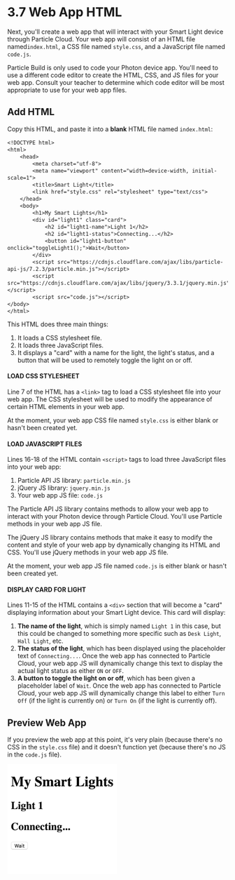 # 3.7 Web App HTML

Next, you'll create a web app that will interact with your Smart Light device through Particle Cloud. Your web app will consist of an HTML file named`index.html`, a CSS file named `style.css`, and a JavaScript file named `code.js`.  

Particle Build is only used to code your Photon device app. You'll need to use a different code editor to create the HTML, CSS, and JS files for your web app. Consult your teacher to determine which code editor will be most appropriate to use for your web app files.

## Add HTML

Copy this HTML, and paste it into a **blank** HTML file named `index.html`:

```markup
<!DOCTYPE html>
<html>
    <head>
		<meta charset="utf-8">
		<meta name="viewport" content="width=device-width, initial-scale=1">
        <title>Smart Light</title>
        <link href="style.css" rel="stylesheet" type="text/css">
    </head>
    <body>
        <h1>My Smart Lights</h1>
        <div id="light1" class="card">
            <h2 id="light1-name">Light 1</h2>
            <h2 id="light1-status">Connecting...</h2>
            <button id="light1-button" onclick="toggleLight1();">Wait</button>
        </div>
        <script src="https://cdnjs.cloudflare.com/ajax/libs/particle-api-js/7.2.3/particle.min.js"></script>
        <script src="https://cdnjs.cloudflare.com/ajax/libs/jquery/3.3.1/jquery.min.js"></script>
        <script src="code.js"></script>
</body>
</html>
```

This HTML does three main things:

1. It loads a CSS stylesheet file.
2. It loads three JavaScript files.
3. It displays a "card" with a name for the light, the light's status, and a button that will be used to remotely toggle the light on or off.

#### LOAD CSS STYLESHEET

Line 7 of the HTML has a `<link>` tag to load a CSS stylesheet file into your web app. The CSS stylesheet will be used to modify the appearance of certain HTML elements in your web app.

At the moment, your web app CSS file named `style.css` is either blank or hasn't been created yet.

#### LOAD JAVASCRIPT FILES

Lines 16-18 of the HTML contain `<script>` tags to load three JavaScript files into your web app:

1. Particle API JS library:  `particle.min.js`
2. jQuery JS library:  `jquery.min.js`
3. Your web app JS file:  `code.js`

The Particle API JS library contains methods to allow your web app to interact with your Photon device through Particle Cloud. You'll use Particle methods in your web app JS file.

The jQuery JS library contains methods that make it easy to modify the content and style of your web app by dynamically changing its HTML and CSS. You'll use jQuery methods in your web app JS file.

At the moment, your web app JS file named `code.js` is either blank or hasn't been created yet.

#### DISPLAY CARD FOR LIGHT

Lines 11-15 of the HTML contains a `<div>` section that will become a "card" displaying information about your Smart Light device. This card will display:

1. **The name of the light**, which is simply named `Light 1` in this case, but this could be changed to something more specific such as `Desk Light`, `Hall Light`, etc.
2. **The status of the light**, which has been displayed using the placeholder text of `Connecting...`. Once the web app has connected to Particle Cloud, your web app JS will dynamically change this text to display the actual light status as either `ON` or `OFF`.
3. **A button to toggle the light on or off**, which has been given a placeholder label of `Wait`. Once the web app has connected to Particle Cloud, your web app JS will dynamically change this label to either `Turn Off` \(if the light is currently on\) or  `Turn On` \(if the light is currently off\).

## Preview Web App

If you preview the web app at this point, it's very plain \(because there's no CSS in the `style.css` file\) and it doesn't function yet \(because there's no JS in the `code.js` file\).

![](../../.gitbook/assets/smart-light-web-app-html.png)

